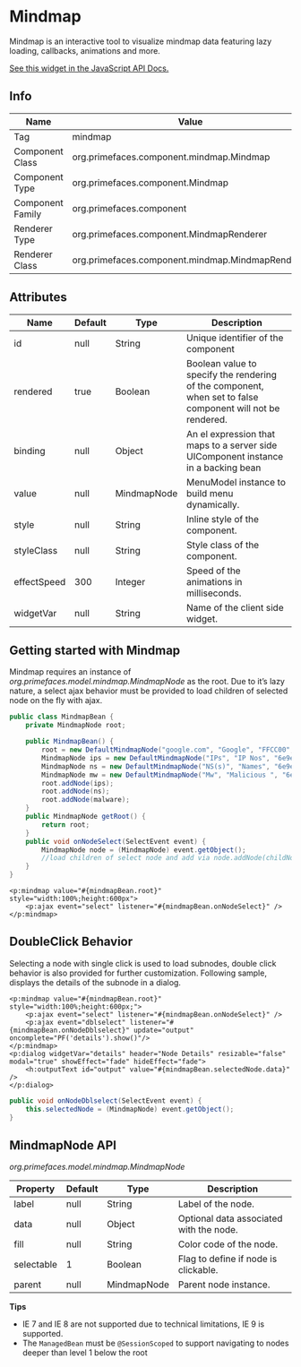 # Mindmap

Mindmap is an interactive tool to visualize mindmap data featuring lazy loading, callbacks,
animations and more.

[See this widget in the JavaScript API Docs.](../jsdocs/classes/primefaces.widget.mindmap.html)

## Info

| Name | Value |
| --- | --- |
| Tag | mindmap
| Component Class | org.primefaces.component.mindmap.Mindmap
| Component Type | org.primefaces.component.Mindmap
| Component Family | org.primefaces.component |
| Renderer Type | org.primefaces.component.MindmapRenderer
| Renderer Class | org.primefaces.component.mindmap.MindmapRenderer

## Attributes

| Name | Default | Type | Description | 
| --- | --- | --- | --- |
id | null | String | Unique identifier of the component
rendered | true | Boolean | Boolean value to specify the rendering of the component, when set to false component will not be rendered.
binding | null | Object | An el expression that maps to a server side UIComponent instance in a backing bean
value | null | MindmapNode | MenuModel instance to build menu dynamically.
style | null | String | Inline style of the component.
styleClass | null | String | Style class of the component.
effectSpeed | 300 | Integer | Speed of the animations in milliseconds.
widgetVar | null | String | Name of the client side widget.

## Getting started with Mindmap
Mindmap requires an instance of _org.primefaces.model.mindmap.MindmapNode_ as the root. Due to
it’s lazy nature, a select ajax behavior must be provided to load children of selected node on the fly
with ajax.

```java
public class MindmapBean {
    private MindmapNode root;

    public MindmapBean() {
        root = new DefaultMindmapNode("google.com", "Google", "FFCC00", false);
        MindmapNode ips = new DefaultMindmapNode("IPs", "IP Nos", "6e9ebf", true);
        MindmapNode ns = new DefaultMindmapNode("NS(s)", "Names", "6e9ebf", true);
        MindmapNode mw = new DefaultMindmapNode("Mw", "Malicious ", "6e9ebf", true);
        root.addNode(ips);
        root.addNode(ns);
        root.addNode(malware);
    }
    public MindmapNode getRoot() {
        return root;
    }
    public void onNodeSelect(SelectEvent event) {
        MindmapNode node = (MindmapNode) event.getObject();
        //load children of select node and add via node.addNode(childNode);
    }
}
```
```xhtml
<p:mindmap value="#{mindmapBean.root}" style="width:100%;height:600px">
    <p:ajax event="select" listener="#{mindmapBean.onNodeSelect}" />
</p:mindmap>
```

## DoubleClick Behavior
Selecting a node with single click is used to load subnodes, double click behavior is also provided
for further customization. Following sample, displays the details of the subnode in a dialog.

```xhtml
<p:mindmap value="#{mindmapBean.root}" style="width:100%;height:600px;">
    <p:ajax event="select" listener="#{mindmapBean.onNodeSelect}" />
    <p:ajax event="dblselect" listener="#{mindmapBean.onNodeDblselect}" update="output" oncomplete="PF('details').show()"/>
</p:mindmap>
<p:dialog widgetVar="details" header="Node Details" resizable="false" modal="true" showEffect="fade" hideEffect="fade">
    <h:outputText id="output" value="#{mindmapBean.selectedNode.data}" />
</p:dialog>
```
```java
public void onNodeDblselect(SelectEvent event) {
    this.selectedNode = (MindmapNode) event.getObject();
}
```
## MindmapNode API
_org.primefaces.model.mindmap.MindmapNode_

| Property | Default | Type | Description |
| --- | --- | --- | --- |
label | null | String | Label of the node.
data | null | Object | Optional data associated with the node.
fill | null | String | Color code of the node.
selectable | 1 | Boolean | Flag to define if node is clickable.
parent | null | MindmapNode | Parent node instance.

**Tips**

- IE 7 and IE 8 are not supported due to technical limitations, IE 9 is supported.
- The `ManagedBean` must be `@SessionScoped` to support navigating to nodes deeper than level 1 below the root


